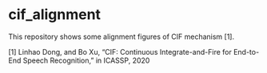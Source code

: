 # cif_alignment
This repository shows some alignment figures of CIF mechanism [1]. 

[1] Linhao Dong, and Bo Xu, “CIF: Continuous Integrate-and-Fire for End-to-End Speech Recognition,” in ICASSP, 2020
